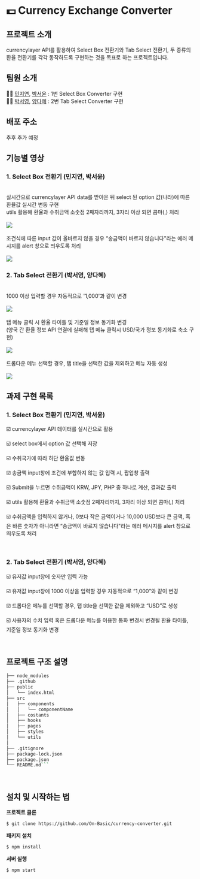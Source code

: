 # 💵 Currency Exchange Converter

## 프로젝트 소개

currencylayer API를 활용하여 Select Box 전환기와 Tab Select 전환기, 두 종류의 환율 전환기를 각각 동작하도록 구현하는 것을 목표로 하는 프로젝트입니다.

## 팀원 소개

🏃‍♂️ [민지연](https://github.com/ichbinmin2), [박서윤](https://github.com/seoyuuun) : 1번 Select Box Converter 구현 <br/>
🏃‍♀️ [박서영](https://github.com/ongddree), [양다혜](https://github.com/dahye-program) : 2번 Tab Select Converter 구현

## 배포 주소

추후 추가 예정

## 기능별 영상

### 1. Select Box 전환기 (민지연, 박서윤)

<br/>
실시간으로 currencylayer API data를 받아온 뒤 select 된 option 값(나라)에 따른 환율값 실시간 변동 구현
<br/>
utils 활용해 환율과 수취금액 소숫점 2째자리까지, 3자리 이상 되면 콤마(,) 처리
<br/>
<br/>
<img src="https://user-images.githubusercontent.com/53133662/151083076-0cad58cc-a165-47fb-a38b-8590f1ab2813.gif">
<br/>
<br/>
조건식에 따른 input 값이 올바르지 않을 경우 “송금액이 바르지 않습니다"라는 에러 메시지를 alert 창으로 띄우도록 처리
<br/>
<br/>
<img src="https://user-images.githubusercontent.com/53133662/151083796-51247a9a-ecad-45f0-b104-4d31f15719bb.png">
<br/>

### 2. Tab Select 전환기 (박서영, 양다혜)

<br/>
1000 이상 입력할 경우 자동적으로 '1,000'과 같이 변경
<br/>
<br/>
<img src ="https://user-images.githubusercontent.com/58350897/151088039-12fa6431-ffc7-49e7-8040-3505100a00e4.gif">
<br/>
<br/>
탭 메뉴 클릭 시 환율 타이틀 및 기준일 정보 동기화 변경 <br/>
(양국 간 환율 정보 API 연결에 실패해 탭 메뉴 클릭시 USD/국가 정보 동기화로 축소 구현)
<br/>
<br/>
<img src="https://user-images.githubusercontent.com/93420227/151109528-1030c300-c30c-4515-ab3e-338f184cae0f.gif">
<br/>
<br/>
드롭다운 메뉴 선택할 경우, 탭 title을 선택한 값을 제외하고 메뉴 자동 생성
<br/>
<br/>
<img src="https://user-images.githubusercontent.com/93420227/151110103-8163c0b4-1cec-4493-9b77-f52ca9a7dca4.gif">
<br/>

## 과제 구현 목록

### 1. Select Box 전환기 (민지연, 박서윤)

☑️ currencylayer API 데이터를 실시간으로 활용

☑️ select box에서 option 값 선택해 저장

☑️ 수취국가에 따라 하단 환율값 변동

☑️ 송금액 input창에 조건에 부합하지 않는 값 입력 시, 팝업창 출력

☑️ Submit을 누르면 수취금액이 KRW, JPY, PHP 중 하나로 계산, 결과값 출력

☑️ utils 활용해 환율과 수취금액 소숫점 2째자리까지, 3자리 이상 되면 콤마(,) 처리

☑️ 수취금액을 입력하지 않거나, 0보다 작은 금액이거나 10,000 USD보다 큰 금액, 혹은 바른 숫자가 아니라면 “송금액이 바르지 않습니다"라는 에러 메시지를 alert 창으로 띄우도록 처리

<br/>

### 2. Tab Select 전환기 (박서영, 양다혜)

☑️ 유저값 input창에 숫자만 입력 가능

☑️ 유저값 input창에 1000 이상을 입력할 경우 자동적으로 “1,000”와 같이 변경

☑️ 드롭다운 메뉴를 선택할 경우, 탭 title을 선택한 값을 제외하고 “USD”로 생성

☑️ 사용자의 수치 입력 혹은 드롭다운 메뉴를 이용한 통화 변경시 변경될 환율 타이틀, 기준일 정보 동기화 변경

<br/>

## 프로젝트 구조 설명

````bash
├── node_modules
├── .github
├── public
│   └── index.html
├── src
│   ├── components
│   │   └── componentName
│   ├── costants
│   ├── hooks
│   ├── pages
│   ├── styles
│   └── utils
│
├── .gitignore
├── package-lock.json
├── package.json
└── README.md```


````

<br/>

## 설치 및 시작하는 법

**프로젝트 클론**

```
$ git clone https://github.com/On-Basic/currency-converter.git
```

**패키지 설치**

```
$ npm install
```

**서버 실행**

```
$ npm start
```
